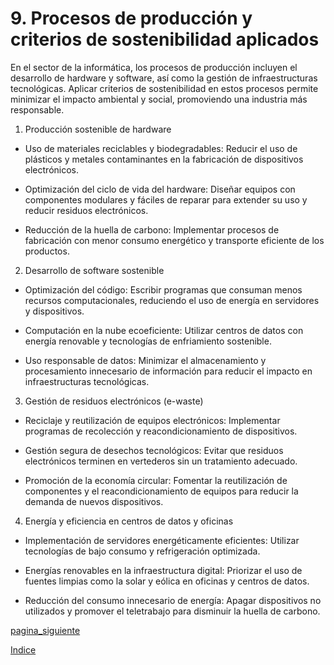# 9. Procesos de producción y criterios de sostenibilidad aplicados

En el sector de la informática, los procesos de producción incluyen el desarrollo de hardware y software, así como la gestión de infraestructuras tecnológicas. Aplicar criterios de sostenibilidad en estos procesos permite minimizar el impacto ambiental y social, promoviendo una industria más responsable.

1. Producción sostenible de hardware

- Uso de materiales reciclables y biodegradables: Reducir el uso de plásticos y metales contaminantes en la fabricación de dispositivos electrónicos.

- Optimización del ciclo de vida del hardware: Diseñar equipos con componentes modulares y fáciles de reparar para extender su uso y reducir residuos electrónicos.

- Reducción de la huella de carbono: Implementar procesos de fabricación con menor consumo energético y transporte eficiente de los productos.

2. Desarrollo de software sostenible

- Optimización del código: Escribir programas que consuman menos recursos computacionales, reduciendo el uso de energía en servidores y dispositivos.

- Computación en la nube ecoeficiente: Utilizar centros de datos con energía renovable y tecnologías de enfriamiento sostenible.

- Uso responsable de datos: Minimizar el almacenamiento y procesamiento innecesario de información para reducir el impacto en infraestructuras tecnológicas.

3. Gestión de residuos electrónicos (e-waste)

- Reciclaje y reutilización de equipos electrónicos: Implementar programas de recolección y reacondicionamiento de dispositivos.

- Gestión segura de desechos tecnológicos: Evitar que residuos electrónicos terminen en vertederos sin un tratamiento adecuado.

- Promoción de la economía circular: Fomentar la reutilización de componentes y el reacondicionamiento de equipos para reducir la demanda de nuevos dispositivos.

4. Energía y eficiencia en centros de datos y oficinas

- Implementación de servidores energéticamente eficientes: Utilizar tecnologías de bajo consumo y refrigeración optimizada.

- Energías renovables en la infraestructura digital: Priorizar el uso de fuentes limpias como la solar y eólica en oficinas y centros de datos.

- Reducción del consumo innecesario de energía: Apagar dispositivos no utilizados y promover el teletrabajo para disminuir la huella de carbono.


[pagina_siguiente](9.1_Sostenibilidad_en_Procesos_de_Productos_Fisicos_Trujillo.md)

[Indice](../indice_pisa3_C_Trujillo.md)
